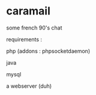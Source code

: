 # caramail
some french 90's chat

requirements :

php (addons : phpsocketdaemon)

java

mysql

a webserver (duh)
